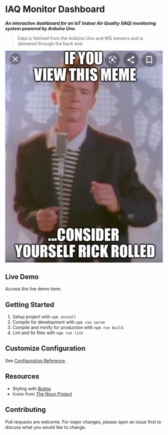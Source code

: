 # IAQ Monitor Dashboard

**_An interactive dashboard for an IoT Indoor Air Quality (IAQ) monitoring system powered by Arduino Uno._**

> Data is fetched from the Arduino Uno and MQ sensors and is delivered through the <insert backend repo URL> back end.

<p align="center">
  <img src="Screenshot.jpg">
</p>

## Live Demo

<add deploy status>

Access the live demo here: <add demo URL>

## Getting Started

1. Setup project with `npm install`
2. Compile for development with `npm run serve`
3. Compile and minify for production with `npm run build`
4. Lint and fix files with `npm run lint`

## Customize Configuration

See [Configuration Reference](https://cli.vuejs.org/config/).

## Resources

- Styling with [Bulma](https://bulma.io/)
- Icons from [The Noun Project](https://thenounproject.com/)

## Contributing

Pull requests are welcome. For major changes, please open an issue first to discuss what you would like to change.
